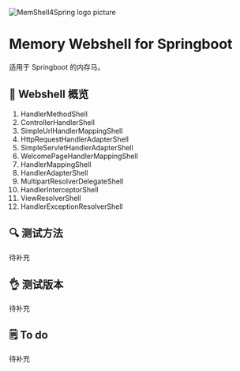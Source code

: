 ![MemShell4Spring logo picture](https://laughing-markdown-pics.oss-cn-shenzhen.aliyuncs.com/20231227204819.png)

# Memory Webshell for Springboot
适用于 Springboot 的内存马。

## 🐎 Webshell 概览
1. HandlerMethodShell
2. ControllerHandlerShell
3. SimpleUrlHandlerMappingShell
4. HttpRequestHandlerAdapterShell
5. SimpleServletHandlerAdapterShell
6. WelcomePageHandlerMappingShell
7. HandlerMappingShell
8. HandlerAdapterShell
9. MultipartResolverDelegateShell
10. HandlerInterceptorShell
11. ViewResolverShell
12. HandlerExceptionResolverShell

## 🔍 测试方法
待补充

## 👌 测试版本
待补充

## 🗒️ To do
待补充